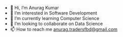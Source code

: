 - 👋 Hi, I’m Anurag Kumar
- 👀 I’m interested in Software Development
- 🌱 I’m currently learning Computer Science
- 💞️ I’m looking to collaborate on Data Science
- 📫 How to reach me anurag.tradersfbd@gmail.com

<!---
Unethical-Coder/Unethical-Coder is a ✨ special ✨ repository because its `README.md` (this file) appears on your GitHub profile.
You can click the Preview link to take a look at your changes.
--->
